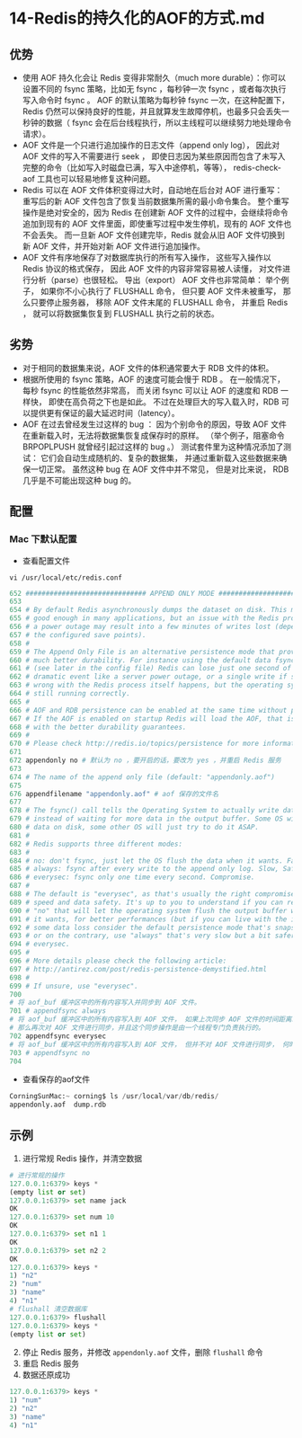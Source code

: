 # 14-Redis的持久化的AOF的方式.md

## 优势

* 使用 AOF 持久化会让 Redis 变得非常耐久（much more durable）：你可以设置不同的 fsync 策略，比如无 fsync ，每秒钟一次 fsync ，或者每次执行写入命令时 fsync 。 AOF 的默认策略为每秒钟 fsync 一次，在这种配置下，Redis 仍然可以保持良好的性能，并且就算发生故障停机，也最多只会丢失一秒钟的数据（ fsync 会在后台线程执行，所以主线程可以继续努力地处理命令请求）。
* AOF 文件是一个只进行追加操作的日志文件（append only log）， 因此对 AOF 文件的写入不需要进行 seek ， 即使日志因为某些原因而包含了未写入完整的命令（比如写入时磁盘已满，写入中途停机，等等）， redis-check-aof 工具也可以轻易地修复这种问题。
* Redis 可以在 AOF 文件体积变得过大时，自动地在后台对 AOF 进行重写： 重写后的新 AOF 文件包含了恢复当前数据集所需的最小命令集合。 整个重写操作是绝对安全的，因为 Redis 在创建新 AOF 文件的过程中，会继续将命令追加到现有的 AOF 文件里面，即使重写过程中发生停机，现有的 AOF 文件也不会丢失。 而一旦新 AOF 文件创建完毕，Redis 就会从旧 AOF 文件切换到新 AOF 文件，并开始对新 AOF 文件进行追加操作。
* AOF 文件有序地保存了对数据库执行的所有写入操作， 这些写入操作以 Redis 协议的格式保存， 因此 AOF 文件的内容非常容易被人读懂， 对文件进行分析（parse）也很轻松。 导出（export） AOF 文件也非常简单： 举个例子， 如果你不小心执行了 FLUSHALL 命令， 但只要 AOF 文件未被重写， 那么只要停止服务器， 移除 AOF 文件末尾的 FLUSHALL 命令， 并重启 Redis ， 就可以将数据集恢复到 FLUSHALL 执行之前的状态。

## 劣势

* 对于相同的数据集来说，AOF 文件的体积通常要大于 RDB 文件的体积。
* 根据所使用的 fsync 策略，AOF 的速度可能会慢于 RDB 。 在一般情况下， 每秒 fsync 的性能依然非常高， 而关闭 fsync 可以让 AOF 的速度和 RDB 一样快， 即使在高负荷之下也是如此。 不过在处理巨大的写入载入时，RDB 可以提供更有保证的最大延迟时间（latency）。
* AOF 在过去曾经发生过这样的 bug ： 因为个别命令的原因，导致 AOF 文件在重新载入时，无法将数据集恢复成保存时的原样。 （举个例子，阻塞命令 BRPOPLPUSH 就曾经引起过这样的 bug 。） 测试套件里为这种情况添加了测试： 它们会自动生成随机的、复杂的数据集， 并通过重新载入这些数据来确保一切正常。 虽然这种 bug 在 AOF 文件中并不常见， 但是对比来说， RDB 几乎是不可能出现这种 bug 的。

## 配置

### Mac 下默认配置

* 查看配置文件

`vi /usr/local/etc/redis.conf`

```python
652 ############################## APPEND ONLY MODE ###############################
653
654 # By default Redis asynchronously dumps the dataset on disk. This mode is
655 # good enough in many applications, but an issue with the Redis process or
656 # a power outage may result into a few minutes of writes lost (depending on
657 # the configured save points).
658 #
659 # The Append Only File is an alternative persistence mode that provides
660 # much better durability. For instance using the default data fsync policy
661 # (see later in the config file) Redis can lose just one second of writes in a
662 # dramatic event like a server power outage, or a single write if something
663 # wrong with the Redis process itself happens, but the operating system is
664 # still running correctly.
665 #
666 # AOF and RDB persistence can be enabled at the same time without problems.
667 # If the AOF is enabled on startup Redis will load the AOF, that is the file
668 # with the better durability guarantees.
669 #
670 # Please check http://redis.io/topics/persistence for more information.
671
672 appendonly no # 默认为 no ，要开启的话，要改为 yes ，并重启 Redis 服务
673
674 # The name of the append only file (default: "appendonly.aof")
675
676 appendfilename "appendonly.aof" # aof 保存的文件名
677
678 # The fsync() call tells the Operating System to actually write data on disk
679 # instead of waiting for more data in the output buffer. Some OS will really flush
680 # data on disk, some other OS will just try to do it ASAP.
681 #
682 # Redis supports three different modes:
683 #
684 # no: don't fsync, just let the OS flush the data when it wants. Faster.
685 # always: fsync after every write to the append only log. Slow, Safest.
686 # everysec: fsync only one time every second. Compromise.
687 #
688 # The default is "everysec", as that's usually the right compromise between
689 # speed and data safety. It's up to you to understand if you can relax this to
690 # "no" that will let the operating system flush the output buffer when
691 # it wants, for better performances (but if you can live with the idea of
692 # some data loss consider the default persistence mode that's snapshotting),
693 # or on the contrary, use "always" that's very slow but a bit safer than
694 # everysec.
695 #
696 # More details please check the following article:
697 # http://antirez.com/post/redis-persistence-demystified.html
698 #
699 # If unsure, use "everysec".
700
# 将 aof_buf 缓冲区中的所有内容写入并同步到 AOF 文件。
701 # appendfsync always
# 将 aof_buf 缓冲区中的所有内容写入到 AOF 文件， 如果上次同步 AOF 文件的时间距离现在超过一秒钟，
# 那么再次对 AOF 文件进行同步，并且这个同步操作是由一个线程专门负责执行的。
702 appendfsync everysec
# 将 aof_buf 缓冲区中的所有内容写入到 AOF 文件， 但并不对 AOF 文件进行同步， 何时同步由操作系统来决定。
703 # appendfsync no
704
```

* 查看保存的aof文件

```python
CorningSunMac:~ corning$ ls /usr/local/var/db/redis/
appendonly.aof	dump.rdb
```

## 示例

1. 进行常规 Redis 操作，并清空数据

```python
# 进行常规的操作
127.0.0.1:6379> keys *
(empty list or set)
127.0.0.1:6379> set name jack
OK
127.0.0.1:6379> set num 10
OK
127.0.0.1:6379> set n1 1
OK
127.0.0.1:6379> set n2 2
OK
127.0.0.1:6379> keys *
1) "n2"
2) "num"
3) "name"
4) "n1"
# flushall 清空数据库
127.0.0.1:6379> flushall
127.0.0.1:6379> keys *
(empty list or set)
```

2. 停止 Redis 服务，并修改 `appendonly.aof` 文件，删除 `flushall` 命令
3. 重启 Redis 服务
4. 数据还原成功

```python
127.0.0.1:6379> keys *
1) "num"
2) "n2"
3) "name"
4) "n1"
```

